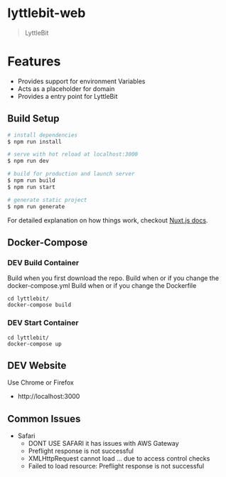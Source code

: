 # lyttlebit-web

> LyttleBit

# Features
* Provides support for environment Variables
* Acts as a placeholder for domain
* Provides a entry point for LyttleBit


## Build Setup

``` bash
# install dependencies
$ npm run install

# serve with hot reload at localhost:3000
$ npm run dev

# build for production and launch server
$ npm run build
$ npm run start

# generate static project
$ npm run generate
```

For detailed explanation on how things work, checkout [Nuxt.js docs](https://nuxtjs.org).


## Docker-Compose
### DEV Build Container
Build when you first download the repo.
Build when or if you change the docker-compose.yml
Build when or if you change the Dockerfile
```
cd lyttlebit/
docker-compose build
```

### DEV Start Container
```
cd lyttlebit/
docker-compose up
```

## DEV Website
Use Chrome or Firefox
* http://localhost:3000


## Common Issues
* Safari
  * DONT USE SAFARI it has issues with AWS Gateway
  * Preflight response is not successful
  * XMLHttpRequest cannot load ... due to access control checks
  * Failed to load resource: Preflight response is not successful
